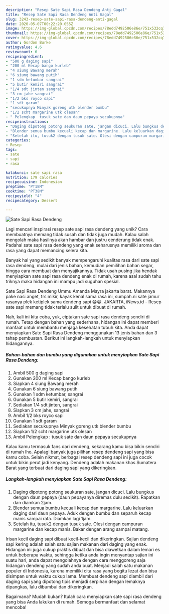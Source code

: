```yaml
---
description: "Resep Sate Sapi Rasa Dendeng Anti Gagal"
title: "Resep Sate Sapi Rasa Dendeng Anti Gagal"
slug: 3243-resep-sate-sapi-rasa-dendeng-anti-gagal
date: 2020-05-07T00:22:20.055Z
image: https://img-global.cpcdn.com/recipes/78edd7492506e86e/751x532cq70/sate-sapi-rasa-dendeng-foto-resep-utama.jpg
thumbnail: https://img-global.cpcdn.com/recipes/78edd7492506e86e/751x532cq70/sate-sapi-rasa-dendeng-foto-resep-utama.jpg
cover: https://img-global.cpcdn.com/recipes/78edd7492506e86e/751x532cq70/sate-sapi-rasa-dendeng-foto-resep-utama.jpg
author: Gordon Burke
ratingvalue: 4.6
reviewcount: 6
recipeingredient:
- "500 g daging sapi"
- "200 ml Kecap bango kurleb"
- "4 siung Bawang merah"
- "6 siung bawang putih"
- "1 sdm ketumbar sangrai"
- "5 butir kemiri sangrai"
- "1/4 sdt jinten sangrai"
- "3 cm jahe sangrai"
- "1/2 bks royco sapi"
- "1 sdt garam"
- "secukupnya Minyak goreng utk blender bumbu"
- "1/2 scht margarine utk olesan"
- " Pelengkap  tusuk sate dan daun pepaya secukupnya"
recipeinstructions:
- "Daging dipotong potong seukuran sate, jangan dicuci. Lalu bungkus dengan daun pepaya (daun pepayanya diremas dulu sedikit). Rapatkan dan diamkan 2jam."
- "Blender semua bumbu kecuali kecap dan margarine. Lalu keluarkan daging dari daun pepaya. Aduk dengan bumbu dan separuh kecap manis sampai rata. Diamkan lagi 1jam."
- "Setelah itu, tusuk2 dengan tusuk sate. Olesi dengan campuran margarine dan kecap manis. Bakar dengan arang sampai matang."
categories:
- Resep
tags:
- sate
- sapi
- rasa

katakunci: sate sapi rasa 
nutrition: 179 calories
recipecuisine: Indonesian
preptime: "PT18M"
cooktime: "PT38M"
recipeyield: "4"
recipecategory: Dessert

---
```



![Sate Sapi Rasa Dendeng](https://img-global.cpcdn.com/recipes/78edd7492506e86e/751x532cq70/sate-sapi-rasa-dendeng-foto-resep-utama.jpg)

Lagi mencari inspirasi resep sate sapi rasa dendeng yang unik? Cara membuatnya memang tidak susah dan tidak juga mudah. Kalau salah mengolah maka hasilnya akan hambar dan justru cenderung tidak enak. Padahal sate sapi rasa dendeng yang enak seharusnya memiliki aroma dan rasa yang dapat memancing selera kita.

Banyak hal yang sedikit banyak mempengaruhi kualitas rasa dari sate sapi rasa dendeng, mulai dari jenis bahan, kemudian pemilihan bahan segar, hingga cara membuat dan menyajikannya. Tidak usah pusing jika hendak menyiapkan sate sapi rasa dendeng enak di rumah, karena asal sudah tahu triknya maka hidangan ini mampu jadi suguhan spesial.

Sate Sapi Rasa Dendeng Ummu Amanda Mayra jakarta barat. Makannya pake nasi anget, trs mikir, kayak kenal sama rasa ini, sumpah.ni sate jamur rasanya plek ketiplek sama dendeng sapi 😁😁. JAKARTA, iNews.id - Resep sate sapi memang tidak terlalu sulit untuk dibuat di rumah.


Nah, kali ini kita coba, yuk, ciptakan sate sapi rasa dendeng sendiri di rumah. Tetap dengan bahan yang sederhana, hidangan ini dapat memberi manfaat untuk membantu menjaga kesehatan tubuh kita. Anda dapat menyiapkan Sate Sapi Rasa Dendeng menggunakan 13 jenis bahan dan 3 tahap pembuatan. Berikut ini langkah-langkah untuk menyiapkan hidangannya.

<!--inarticleads1-->

##### Bahan-bahan dan bumbu yang digunakan untuk menyiapkan Sate Sapi Rasa Dendeng:

1. Ambil 500 g daging sapi
1. Gunakan 200 ml Kecap bango kurleb
1. Siapkan 4 siung Bawang merah
1. Gunakan 6 siung bawang putih
1. Gunakan 1 sdm ketumbar, sangrai
1. Gunakan 5 butir kemiri, sangrai
1. Sediakan 1/4 sdt jinten, sangrai
1. Siapkan 3 cm jahe, sangrai
1. Ambil 1/2 bks royco sapi
1. Gunakan 1 sdt garam
1. Sediakan secukupnya Minyak goreng utk blender bumbu
1. Siapkan 1/2 scht margarine utk olesan
1. Ambil  Pelengkap : tusuk sate dan daun pepaya secukupnya


Kalau kamu termasuk fans dari dendeng, sekarang kamu bisa bikin sendiri di rumah lho. Apalagi banyak juga pilihan resep dendeng sapi yang bisa kamu coba. Selain nikmat, berbagai resep dendeng sapi ini juga cocok untuk bikin perut jadi kenyang. Dendeng adalah makanan khas Sumatera Barat yang terbuat dari daging sapi yang dikeringkan. 

<!--inarticleads2-->

##### Langkah-langkah menyiapkan Sate Sapi Rasa Dendeng:

1. Daging dipotong potong seukuran sate, jangan dicuci. Lalu bungkus dengan daun pepaya (daun pepayanya diremas dulu sedikit). Rapatkan dan diamkan 2jam.
1. Blender semua bumbu kecuali kecap dan margarine. Lalu keluarkan daging dari daun pepaya. Aduk dengan bumbu dan separuh kecap manis sampai rata. Diamkan lagi 1jam.
1. Setelah itu, tusuk2 dengan tusuk sate. Olesi dengan campuran margarine dan kecap manis. Bakar dengan arang sampai matang.


Irisan kecil daging sapi dibuat kecil-kecil dan dikeringkan. Sajian dendeng sapi kering adalah salah satu sajian makanan dari daging yang enak. Hidangan ini juga cukup praktis dibuat dan bisa diawetkan dalam lemari es untuk beberapa waktu, sehingga ketika anda ingin menyantap sajian ini suatu hari, anda dapat mengolahnya dengan cara menggoreng saja hidangan dendeng yang sudah anda buat. Menjadi salah satu makanan populer di Indonesia, karena memiliki cita rasa yang begitu lezat dan bisa disimpan untuk waktu cukup lama. Membuat dendeng sapi diambil dari daging sapi yang dipotong tipis menjadi serpihan dengan lemaknya dipangkas, lalu dibumbui dan dikeringkan. 

Bagaimana? Mudah bukan? Itulah cara menyiapkan sate sapi rasa dendeng yang bisa Anda lakukan di rumah. Semoga bermanfaat dan selamat mencoba!
